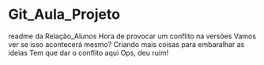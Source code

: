 # Git_Aula_Projeto

readme da Relação_Alunos
Hora de provocar um conflito na versões
Vamos ver se isso acontecerá mesmo?
Criando mais coisas para embaralhar as ideias
Tem que dar o conflito aqui
Ops, deu ruim!
